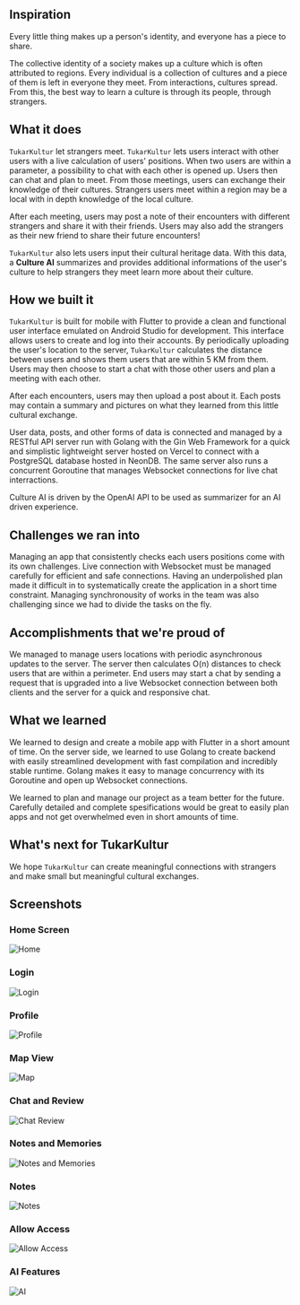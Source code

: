 ## Inspiration
Every little thing makes up a person's identity, and everyone has a piece to share. 

The collective identity of a society makes up a culture which is often attributed to regions. 
Every individual is a collection of cultures and a piece of them is left in everyone they meet. From interactions, cultures spread. From this, the best way to learn a culture is through its people, through strangers. 

## What it does
`TukarKultur` let strangers meet. `TukarKultur` lets users interact with other users with a live calculation of users' positions.  When two users are within a parameter, a possibility to chat with each other is opened up. Users then can chat and plan to meet. From those meetings, users can exchange their knowledge of their cultures. Strangers users meet within a region may be a local with in depth knowledge of the local culture.

After each meeting, users may post a note of their encounters with different strangers and share it with their friends. Users may also add the strangers as their new friend to share their future encounters!

`TukarKultur` also lets users input their cultural heritage data. With this data, a **Culture AI** summarizes and provides additional informations of the user's culture to help strangers they meet learn more about their culture.

## How we built it
`TukarKultur` is built for mobile with Flutter to provide a clean and functional user interface emulated on Android Studio for development. This interface allows users to create and log into their accounts. By periodically uploading the user's location to the server, `TukarKultur` calculates the distance between users and shows them users that are within 5 KM from them. Users may then choose to start a chat with those other users and plan a meeting with each other.

After each encounters, users may then upload a post about it. Each posts may contain a summary and pictures on what they learned from this little cultural exchange.

User data, posts, and other forms of data is connected and managed by a RESTful API server run with Golang with the Gin Web Framework for a quick and simplistic lightweight server hosted on Vercel to connect with a PostgreSQL database hosted in NeonDB. The same server also runs a concurrent Goroutine that manages Websocket connections for live chat interractions. 

Culture AI is driven by the OpenAI API to be used as summarizer for an AI driven experience.

## Challenges we ran into
Managing an app that consistently checks each users positions come with its own challenges. Live connection with Websocket must be managed carefully for efficient and safe connections. Having an underpolished plan made it difficult in to systematically create the application in a short time constraint. Managing synchronousity of works in the team was also challenging since we had to divide the tasks on the fly.

## Accomplishments that we're proud of
We managed to manage users locations with periodic asynchronous updates to the server. The server then calculates O(n) distances to check users that are within a perimeter. 
End users may start a chat by sending a request that is upgraded into a live Websocket connection between both clients and the server for a quick and responsive chat. 

## What we learned
We learned to design and create a mobile app with Flutter in a short amount of time. On the server side, we learned to use Golang to create backend with easily streamlined development with fast compilation and incredibly stable runtime. Golang makes it easy to manage concurrency with its Goroutine and open up Websocket connections.

We learned to plan and manage our project as a team better for the future. Carefully detailed and complete spesifications would be great to easily plan apps and not get overwhelmed even in short amounts of time.

## What's next for TukarKultur
We hope `TukarKultur` can create meaningful connections with strangers and make small but meaningful cultural exchanges.


## Screenshots

### Home Screen
![Home](assets/home.jpeg)

### Login
![Login](assets/login.jpeg)

### Profile
![Profile](assets/profile.jpeg)

### Map View
![Map](assets/map.jpeg)

### Chat and Review
![Chat Review](assets/chat-review.jpeg)

### Notes and Memories
![Notes and Memories](assets/notes-memories.jpeg)

### Notes
![Notes](assets/notes.jpeg)

### Allow Access
![Allow Access](assets/allow-access.jpeg)

### AI Features
![AI](assets/ai.jpeg)